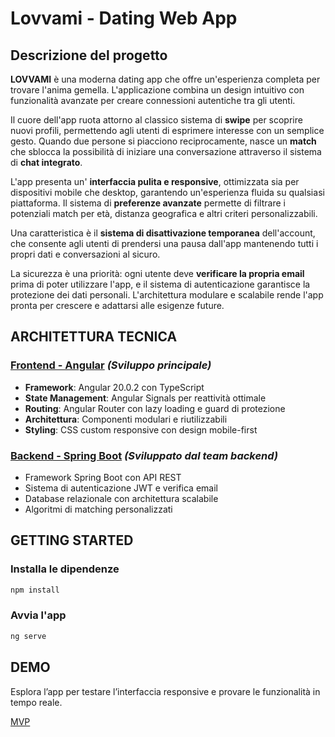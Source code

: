 # Lovvami - Dating Web App

## Descrizione del progetto

**LOVVAMI** è una moderna dating app che offre un'esperienza completa per trovare l'anima gemella. L'applicazione combina un design intuitivo con funzionalità avanzate per creare connessioni autentiche tra gli utenti.

Il cuore dell'app ruota attorno al classico sistema di **swipe** per scoprire nuovi profili, permettendo agli utenti di esprimere interesse con un semplice gesto. Quando due persone si piacciono reciprocamente, nasce un **match** che sblocca la possibilità di iniziare una conversazione attraverso il sistema di **chat integrato**.

L'app presenta un' **interfaccia pulita e responsive**, ottimizzata sia per dispositivi mobile che desktop, garantendo un'esperienza fluida su qualsiasi piattaforma. Il sistema di **preferenze avanzate** permette di filtrare i potenziali match per età, distanza geografica e altri criteri personalizzabili.

Una caratteristica è il **sistema di disattivazione temporanea** dell'account, che consente agli utenti di prendersi una pausa dall'app mantenendo tutti i propri dati e conversazioni al sicuro.

La sicurezza è una priorità: ogni utente deve **verificare la propria email** prima di poter utilizzare l'app, e il sistema di autenticazione garantisce la protezione dei dati personali. L'architettura modulare e scalabile rende l'app pronta per crescere e adattarsi alle esigenze future.

## ARCHITETTURA TECNICA

### **[Frontend - Angular](./FEATURES.md)** _(Sviluppo principale)_

- **Framework**: Angular 20.0.2 con TypeScript
- **State Management**: Angular Signals per reattività ottimale
- **Routing**: Angular Router con lazy loading e guard di protezione
- **Architettura**: Componenti modulari e riutilizzabili
- **Styling**: CSS custom responsive con design mobile-first

### **[Backend - Spring Boot](https://github.com/sabrinacinque/dateAppBack.git)** _(Sviluppato dal team backend)_

- Framework Spring Boot con API REST
- Sistema di autenticazione JWT e verifica email
- Database relazionale con architettura scalabile
- Algoritmi di matching personalizzati

## GETTING STARTED

### Installa le dipendenze

```bash
npm install
```

### Avvia l'app

```bash
ng serve
```

## DEMO

Esplora l’app per testare l’interfaccia responsive e provare le funzionalità in tempo reale.

[MVP](https://lovvami.netlify.app)
